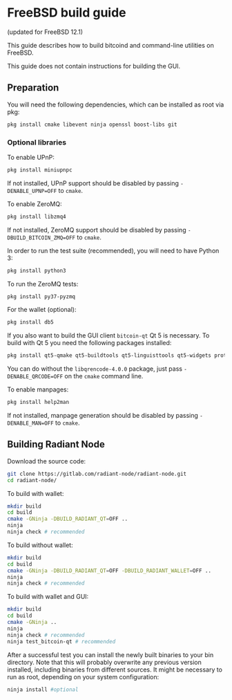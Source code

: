 # FreeBSD build guide

(updated for FreeBSD 12.1)

This guide describes how to build bitcoind and command-line utilities on FreeBSD.

This guide does not contain instructions for building the GUI.

## Preparation

You will need the following dependencies, which can be installed as root via pkg:

```bash
pkg install cmake libevent ninja openssl boost-libs git
```

### Optional libraries

To enable UPnP:

```bash
pkg install miniupnpc
```

If not installed, UPnP support should be disabled by passing
`-DENABLE_UPNP=OFF` to `cmake`.

To enable ZeroMQ:

```bash
pkg install libzmq4
```

If not installed, ZeroMQ support should be disabled by passing `-DBUILD_BITCOIN_ZMQ=OFF`
to `cmake`.

In order to run the test suite (recommended), you will need to have Python 3:

```bash
pkg install python3
```

To run the ZeroMQ tests:

```bash
pkg install py37-pyzmq
```

For the wallet (optional):

```bash
pkg install db5
```

If you also want to build the GUI client `bitcoin-qt` Qt 5 is necessary.
To build with Qt 5 you need the following packages installed:

```bash
pkg install qt5-qmake qt5-buildtools qt5-linguisttools qt5-widgets protobuf qt5-testlib libqrencode-4.0.0
```

You can do without the `libqrencode-4.0.0` package, just pass `-DENABLE_QRCODE=OFF`
on the `cmake` command line.

To enable manpages:

```bash
pkg install help2man
```

If not installed, manpage generation should be disabled by passing `-DENABLE_MAN=OFF`
to `cmake`.

## Building Radiant Node

Download the source code:

```bash
git clone https://gitlab.com/radiant-node/radiant-node.git
cd radiant-node/
```

To build with wallet:

```bash
mkdir build
cd build
cmake -GNinja -DBUILD_RADIANT_QT=OFF ..
ninja
ninja check # recommended
```

To build without wallet:

```bash
mkdir build
cd build
cmake -GNinja -DBUILD_RADIANT_QT=OFF -DBUILD_RADIANT_WALLET=OFF ..
ninja
ninja check # recommended
```

To build with wallet and GUI:

```bash
mkdir build
cd build
cmake -GNinja ..
ninja
ninja check # recommended
ninja test_bitcoin-qt # recommended
```

After a successful test you can install the newly built binaries to your bin directory.
Note that this will probably overwrite any previous version installed, including
binaries from different sources.
It might be necessary to run as root, depending on your system configuration:

```bash
ninja install #optional
```
